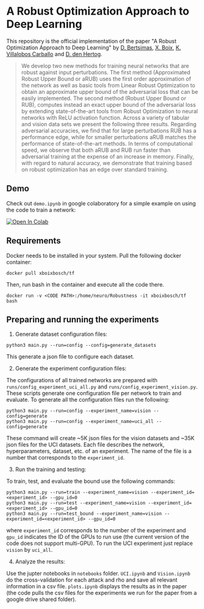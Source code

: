 # A Robust Optimization Approach to Deep Learning
This repository is the official implementation of the paper "A Robust Optimization Approach to Deep Learning" by [D. Bertsimas](https://dbertsim.mit.edu/), [X. Boix](https://www.mit.edu/~xboix/), [K. Villalobos Carballo](https://github.com/kimvc7) and [D. den Hertog](https://www.uva.nl/en/profile/h/e/d.denhertog/d.den-hertog.html). 

>We develop two new methods for training neural networks that are robust against input perturbations. The first method (Approximated Robust Upper Bound or aRUB) uses the first order approximation of the network as well as basic tools from Linear Robust Optimization to obtain an approximate upper bound of the adversarial loss that can be easily implemented. The second method (Robust Upper Bound or RUB), computes instead an exact upper bound of the adversarial loss by extending state-of-the-art tools from Robust Optimization to neural networks with ReLU activation function. Across a variety of tabular and vision data sets we present the following three results. Regarding adversarial accuracies, we find that for large perturbations RUB has a performance edge, while for smaller perturbations aRUB matches the performance of state-of-the-art methods. In terms of computational speed, we observe that both aRUB and RUB run faster than adversarial training at the expense of an increase in memory. Finally, with regard to natural accuracy, we demonstrate that training based on robust optimization has an edge over standard training. 

## Demo
Check out `demo.ipynb` in google colaboratory for a simple example on using the code to train a network:

<a href="https://colab.research.google.com/github/kimvc7/Robustness/blob/main/demo.ipynb" target="_parent"><img src="https://colab.research.google.com/assets/colab-badge.svg" alt="Open In Colab"/></a>


## Requirements 

Docker needs to be installed in your system. Pull the following docker container:
```
docker pull xboixbosch/tf
```
Then, run bash in the container and execute all the code there.
```
docker run -v <CODE PATH>:/home/neuro/Robustness -it xboixbosch/tf bash
```

## Preparing and running the experiments

1. Generate dataset configuration files:

```
python3 main.py --run=config --config=generate_datasets
```
This generate a json file to configure each dataset.

2. Generate the experiment configuration files:

The configurations of all trained networks are prepared with `runs/config_experiment_uci_all.py` and `runs/config_experiment_vision.py`. These scripts generate one configuration file per network to train and evaluate.
To generate all the configuration files run the following:
```
python3 main.py --run=config --experiment_name=vision --config=generate
python3 main.py --run=config --experiment_name=uci_all --config=generate
```
These command will create ~5K json files for the vision datasets and ~35K json files for the UCI datasets. Each file
describes the network, hyperparameters, dataset, etc. of an experiment. The name of the file is a number that corresponds
to the `experiment_id`.

3. Run the training and testing:

To train, test, and evaluate the bound use the following commands:
```
python3 main.py --run=train --experiment_name=vision --experiment_id=<experiment_id> --gpu_id=0
python3 main.py --run=test --experiment_name=vision --experiment_id=<experiment_id> --gpu_id=0
python3 main.py --run=test_bound --experiment_name=vision --experiment_id=<experiment_id> --gpu_id=0
```
where `experiment_id` corresponds to the number of the experiment and `gpu_id` indicates the ID of the GPUs to run use 
(the current version of the code does not support multi-GPU).
To run the UCI experiment just replace `vision` by `uci_all`.

4. Analyze the results:

Use the jupter notebooks in `notebooks` folder. `UCI.ipynb` and `Vision.ipynb` do the cross-validation for each attack and rho and save all relevant information in a csv file. `plots.ipynb` displays the results as in the paper (the code pulls the csv files for the experiments we run for the paper from a google drive shared folder).


